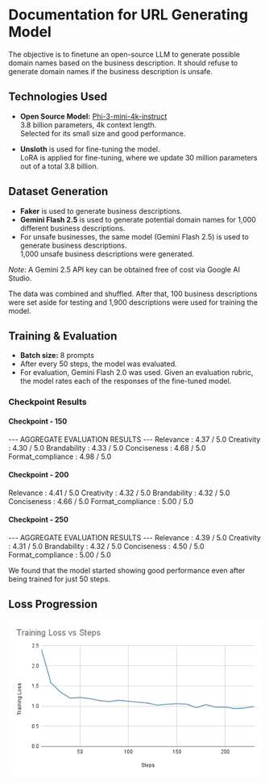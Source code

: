 # Documentation for URL Generating Model

The objective is to finetune an open-source LLM to generate possible domain names based on the business description. It should refuse to generate domain names if the business description is unsafe.

## Technologies Used

- **Open Source Model:** [Phi-3-mini-4k-instruct](https://huggingface.co/microsoft/Phi-3-mini-4k-instruct)  
  3.8 billion parameters, 4k context length.  
  Selected for its small size and good performance.

- **Unsloth** is used for fine-tuning the model.  
  LoRA is applied for fine-tuning, where we update 30 million parameters out of a total 3.8 billion.

## Dataset Generation

- **Faker** is used to generate business descriptions.
- **Gemini Flash 2.5** is used to generate potential domain names for 1,000 different business descriptions.  
- For unsafe businesses, the same model (Gemini Flash 2.5) is used to generate business descriptions.  
  1,000 unsafe business descriptions were generated.

*Note:* A Gemini 2.5 API key can be obtained free of cost via Google AI Studio.

The data was combined and shuffled. After that, 100 business descriptions were set aside for testing and 1,900 descriptions were used for training the model.

## Training & Evaluation

- **Batch size:** 8 prompts  
- After every 50 steps, the model was evaluated.  
- For evaluation, Gemini Flash 2.0 was used. Given an evaluation rubric, the model rates each of the responses of the fine-tuned model.

### Checkpoint Results

#### Checkpoint - 150

--- AGGREGATE EVALUATION RESULTS ---
Relevance : 4.37 / 5.0
Creativity : 4.30 / 5.0
Brandability : 4.33 / 5.0
Conciseness : 4.68 / 5.0
Format_compliance : 4.98 / 5.0


#### Checkpoint - 200

Relevance : 4.41 / 5.0
Creativity : 4.32 / 5.0
Brandability : 4.32 / 5.0
Conciseness : 4.66 / 5.0
Format_compliance : 5.00 / 5.0


#### Checkpoint - 250

--- AGGREGATE EVALUATION RESULTS ---
Relevance : 4.39 / 5.0
Creativity : 4.31 / 5.0
Brandability : 4.32 / 5.0
Conciseness : 4.50 / 5.0
Format_compliance : 5.00 / 5.0


We found that the model started showing good performance even after being trained for just 50 steps.

## Loss Progression

![alt text](<Training Loss vs Steps.png>)